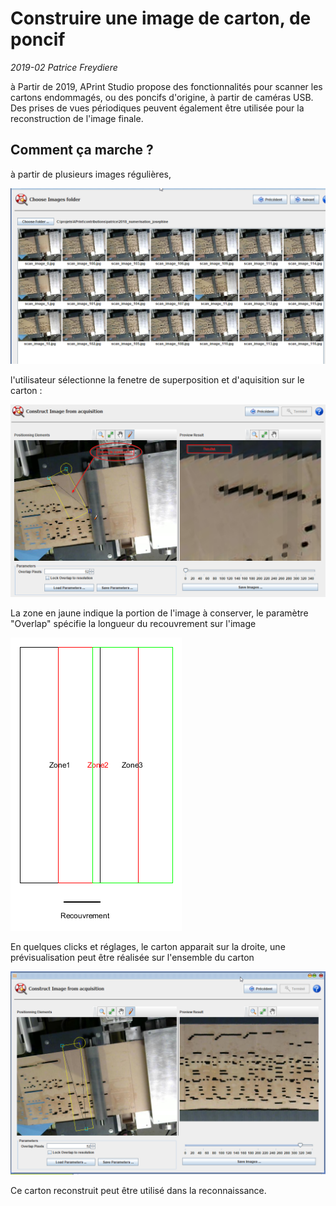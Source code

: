 # Construire une image de carton, de poncif

*2019-02 Patrice Freydiere*



à Partir de 2019, APrint Studio propose des fonctionnalités pour scanner les cartons endommagés, ou des poncifs d'origine,  à partir de caméras USB. Des prises de vues périodiques peuvent également être utilisée pour la reconstruction de l'image finale.

## Comment ça marche ?

à partir de plusieurs images régulières, 

![](i1.png)

l'utilisateur sélectionne la fenetre de superposition et d'aquisition sur le carton :

![](i2_r.png)

La zone en jaune indique la portion de l'image à conserver, le paramètre "Overlap" spécifie la longueur du recouvrement sur l'image

![](explain.png)





En quelques clicks et réglages, le carton apparait sur la droite, une prévisualisation peut être réalisée sur l'ensemble du carton



![](r.png)

Ce carton reconstruit peut être utilisé dans la reconnaissance.
